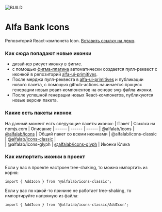 ![BUILD](https://github.com/alfa-laboratory/icons/workflows/BUILD/badge.svg?branch=master&event=repository_dispatch)

# Alfa Bank Icons

Репозиторий React-компонета Icon.
[Вставить ссылку на демо](https://github.com/alfa-laboratory/icons).

### Как сюда попадают новые иконки
- дизайнер рисует иконку в фигме.
- с помощью [фигма-плагина](https://www.figma.com/community/plugin/822773501021259599/Publish-Icons) автоматически создается пулл-реквест с иконкой в репозиторий [alfa-ui-primitives](https://github.com/alfa-laboratory/alfa-ui-primitives).
- После мерджа пулл-реквеста в [alfa-ui-primitives](https://github.com/alfa-laboratory/alfa-ui-primitives) и публикации нового пакета, с помощью github-actions начинается процесс генерации новых реакт-компонентов на основе svg-файла иконки.
- После успешной генерации новых React-компонетов, публикуются новые версии пакета.

### Какие есть пакеты иконок
На данный момент есть следующие пакеты иконок:
| Пакет | Ссылка на npmjs.com | Описание
| ------ | ------ | ------
| @alfalab/icons | [@alfalab/icons](https://www.npmjs.com/package/@alfalab/icons) | Общий пакет со всеми иконками
| @alfalab/icons-classic | [@alfalab/icons-classic](https://www.npmjs.com/package/@alfalab/icons-classic) |  
| @alfalab/icons-glyph | [@alfalab/icons-glyph](https://www.npmjs.com/package/@alfalab/icons-glyph) |  Иконки Клика

### Как импортить иконки в проект
Если у вас в проекте настроен tree-shaking, то можно импортить из корня:

`import { AddIcon } from '@alfalab/icons-classic';`

Если у вас по какой-то причине не работает tree-shaking, то импортируйте напрямую из файла:

`import { AddIcon } from '@alfalab/icons-classic/AddIcon';`
